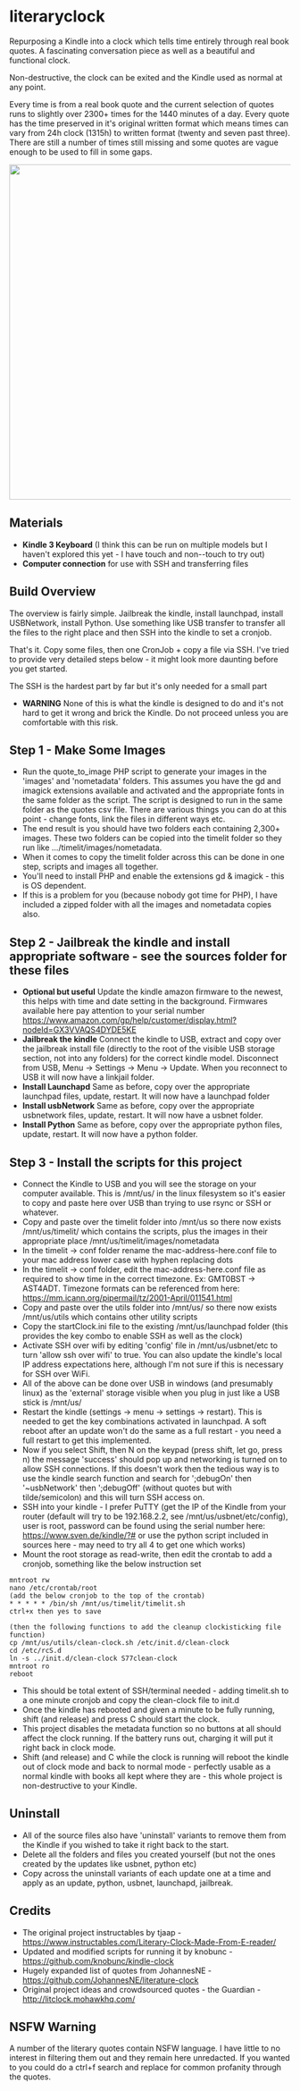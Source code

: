 # literaryclock
Repurposing a Kindle into a clock which tells time entirely through real book quotes. A fascinating conversation piece as well as a beautiful and functional clock.

Non-destructive, the clock can be exited and the Kindle used as normal at any point.

Every time is from a real book quote and the current selection of quotes runs to slightly over 2300+ times for the 1440 minutes of a day. Every quote has the time preserved in it's original written format which means times can vary from 24h clock (1315h) to written format (twenty and seven past three). There are still a number of times still missing and some quotes are vague enough to be used to fill in some gaps.

<p align="center">
<img src="https://github.com/elegantalchemist/literaryclock/blob/main/images/literaryclockrunning.jpg" height="600">
</p>

## Materials
* **Kindle 3 Keyboard** (I think this can be run on multiple models but I haven't explored this yet - I have touch and non--touch to try out)
* **Computer connection** for use with SSH and transferring files

## Build Overview
The overview is fairly simple. Jailbreak the kindle, install launchpad, install USBNetwork, install Python. Use something like USB transfer to transfer all the files to the right place and then SSH into the kindle to set a cronjob.

That's it. Copy some files, then one CronJob + copy a file via SSH. I've tried to provide very detailed steps below - it might look more daunting before you get started.

The SSH is the hardest part by far but it's only needed for a small part

* **WARNING** None of this is what the kindle is designed to do and it's not hard to get it wrong and brick the Kindle. Do not proceed unless you are comfortable with this risk.

## **Step 1 - Make Some Images**
* Run the quote_to_image PHP script to generate your images in the 'images' and 'nometadata' folders. This assumes you have the gd and imagick extensions available and activated and the appropriate fonts in the same folder as the script. The script is designed to run in the same folder as the quotes csv file. There are various things you can do at this point - change fonts, link the files in different ways etc.
* The end result is you should have two folders each containing 2,300+ images. These two folders can be copied into the timelit folder so they run like .../timelit/images/nometadata.
* When it comes to copy the timelit folder across this can be done in one step, scripts and images all together.
* You'll need to install PHP and enable the extensions gd & imagick - this is OS dependent.
* If this is a problem for you (because nobody got time for PHP), I have included a zipped folder with all the images and nometadata copies also.

## **Step 2** - Jailbreak the kindle and install appropriate software - see the sources folder for these files
* **Optional but useful** Update the kindle amazon firmware to the newest, this helps with time and date setting in the background. Firmwares available here pay attention to your serial number https://www.amazon.com/gp/help/customer/display.html?nodeId=GX3VVAQS4DYDE5KE
* **Jailbreak the kindle** Connect the kindle to USB, extract and copy over the jailbreak install file (directly to the root of the visible USB storage section, not into any folders) for the correct kindle model. Disconnect from USB, Menu -> Settings -> Menu -> Update. When you reconnect to USB it will now have a linkjail folder.
* **Install Launchapd** Same as before, copy over the appropriate launchpad files, update, restart. It will now have a launchpad folder
* **Install usbNetwork** Same as before, copy over the appropriate usbnetwork files, update, restart. It will now have a usbnet folder.
* **Install Python** Same as before, copy over the appropriate python files, update, restart. It will now have a python folder.


## **Step 3** - Install the scripts for this project
* Connect the Kindle to USB and you will see the storage on your computer available. This is /mnt/us/ in the linux filesystem so it's easier to copy and paste here over USB than trying to use rsync or SSH or whatever.
* Copy and paste over the timelit folder into /mnt/us so there now exists /mnt/us/timelit/ which contains the scripts, plus the images in their appropriate place /mnt/us/timelit/images/nometadata
* In the timelit -> conf folder rename the mac-address-here.conf file to your mac address lower case with hyphen replacing dots
* In the timelit -> conf folder, edit the mac-address-here.conf file as required to show time in the correct timezone. Ex: GMT0BST -> AST4ADT. Timezone formats can be referenced from here: https://mm.icann.org/pipermail/tz/2001-April/011541.html
* Copy and paste over the utils folder into /mnt/us/ so there now exists /mnt/us/utils which contains other utility scripts
* Copy the startClock.ini file to the existing /mnt/us/launchpad folder (this provides the key combo to enable SSH as well as the clock)
* Activate SSH over wifi by editing 'config' file in /mnt/us/usbnet/etc to turn 'allow ssh over wifi' to true. You can also update the kindle's local IP address expectations here, although I'm not sure if this is necessary for SSH over WiFi.
* All of the above can be done over USB in windows (and presumably linux) as the 'external' storage visible when you plug in just like a USB stick is /mnt/us/
* Restart the kindle (settings -> menu -> settings -> restart). This is needed to get the key combinations activated in launchpad. A soft reboot after an update won't do the same as a full restart - you need a full restart to get this implemented.
* Now if you select Shift, then N on the keypad (press shift, let go, press n) the message 'success' should pop up and networking is turned on to allow SSH connections. If this doesn't work then the tedious way is to use the kindle search function and search for ';debugOn' then '~usbNetwork' then ';debugOff' (without quotes but with tilde/semicolon) and this will turn SSH access on.
* SSH into your kindle - I prefer PuTTY (get the IP of the Kindle from your router (default will try to be 192.168.2.2, see /mnt/us/usbnet/etc/config), user is root, password can be found using the serial number here: https://www.sven.de/kindle/?# or use the python script included in sources here - may need to try all 4 to get one which works)
* Mount the root storage as read-write, then edit the crontab to add a cronjob, something like the below instruction set

```
mntroot rw
nano /etc/crontab/root
(add the below cronjob to the top of the crontab)
* * * * * /bin/sh /mnt/us/timelit/timelit.sh
ctrl+x then yes to save

(then the following functions to add the cleanup clockisticking file function)
cp /mnt/us/utils/clean-clock.sh /etc/init.d/clean-clock
cd /etc/rcS.d
ln -s ../init.d/clean-clock S77clean-clock
mntroot ro
reboot
```

* This should be total extent of SSH/terminal needed - adding timelit.sh to a one minute cronjob and copy the clean-clock file to init.d
* Once the kindle has rebooted and given a minute to be fully running, shift (and release) and press C should start the clock.
* This project disables the metadata function so no buttons at all should affect the clock running. If the battery runs out, charging it will put it right back in clock mode.
* Shift (and release) and C while the clock is running will reboot the kindle out of clock mode and back to normal mode - perfectly usable as a normal kindle with books all kept where they are - this whole project is non-destructive to your Kindle.

## Uninstall
* All of the source files also have 'uninstall' variants to remove them from the Kindle if you wished to take it right back to the start.
* Delete all the folders and files you created yourself (but not the ones created by the updates like usbnet, python etc)
* Copy across the uninstall variants of each update one at a time and apply as an update, python, usbnet, launchapd, jailbreak.

## Credits
* The original project instructables by tjaap - https://www.instructables.com/Literary-Clock-Made-From-E-reader/
* Updated and modified scripts for running it by knobunc - https://github.com/knobunc/kindle-clock
* Hugely expanded list of quotes from JohannesNE - https://github.com/JohannesNE/literature-clock
* Original project ideas and crowdsourced quotes - the Guardian - http://litclock.mohawkhq.com/

## NSFW Warning
A number of the literary quotes contain NSFW language. I have little to no interest in filtering them out and they remain here unredacted. If you wanted to you could do a ctrl+f search and replace for common profanity through the quotes.

